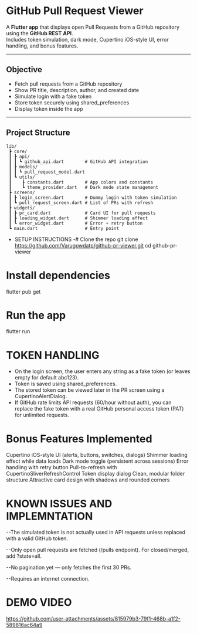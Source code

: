 # GitHub Pull Request Viewer

A **Flutter app** that displays open Pull Requests from a GitHub repository using the **GitHub REST API**.  
Includes token simulation, dark mode, Cupertino iOS-style UI, error handling, and bonus features.

---

## Objective
- Fetch pull requests from a GitHub repository  
- Show PR title, description, author, and created date  
- Simulate login with a fake token  
- Store token securely using shared_preferences  
- Display token inside the app  

---

## Project Structure
```plaintext
lib/
 ┣ core/
 ┃ ┣ api/
 ┃ ┃ ┗ github_api.dart        # GitHub API integration
 ┃ ┣ models/
 ┃ ┃ ┗ pull_request_model.dart
 ┃ ┗ utils/
 ┃    ┣ constants.dart        # App colors and constants
 ┃    ┗ theme_provider.dart   # Dark mode state management
 ┣ screens/
 ┃ ┣ login_screen.dart        # Dummy login with token simulation
 ┃ ┗ pull_request_screen.dart # List of PRs with refresh
 ┣ widgets/
 ┃ ┣ pr_card.dart             # Card UI for pull requests
 ┃ ┣ loading_widget.dart      # Shimmer loading effect
 ┃ ┗ error_widget.dart        # Error + retry button
 ┗ main.dart                  # Entry point

```

*  SETUP INSTRUCTIONS
  -# Clone the repo
git clone https://github.com/Varugowdatp/github-pr-viewer.git
cd github-pr-viewer

# Install dependencies
flutter pub get

# Run the app
flutter run
# TOKEN HANDLING

* On the login screen, the user enters any string as a fake token (or leaves empty for default abc123).
* Token is saved using shared_preferences.
* The stored token can be viewed later in the PR screen using a CupertinoAlertDialog.
* If GitHub rate limits API requests (60/hour without auth), you can replace the fake token with a real GitHub personal access token (PAT) for unlimited requests.

# Bonus Features Implemented

 Cupertino iOS-style UI (alerts, buttons, switches, dialogs)
 Shimmer loading effect while data loads
 Dark mode toggle (persistent across sessions)
 Error handling with retry button
 Pull-to-refresh with CupertinoSliverRefreshControl
 Token display dialog
 Clean, modular folder structure
 Attractive card design with shadows and rounded corners

# KNOWN ISSUES AND IMPLEMNTATION

 --The simulated token is not actually used in API requests unless replaced with a valid GitHub token.

--Only open pull requests are fetched (/pulls endpoint). For closed/merged, add ?state=all.

--No pagination yet — only fetches the first 30 PRs.

--Requires an internet connection.

# DEMO VIDEO
  


https://github.com/user-attachments/assets/815979b3-79f1-468b-a1f2-589816ac64a9


